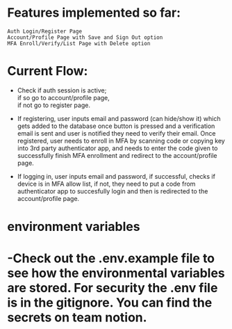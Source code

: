 <h1>Features implemented so far:</h1>
    
    Auth Login/Register Page
    Account/Profile Page with Save and Sign Out option
    MFA Enroll/Verify/List Page with Delete option

<h1>Current Flow:</h1>

- Check if auth session is active;
  <br>if so go to account/profile page,
  <br>if not go to register page.

- If registering, user inputs email and password (can hide/show it) which gets added to the database once button is pressed and a verification email is sent and user is notified they need to verify their email. Once registered, user needs to enroll in MFA by scanning code or copying key into 3rd party authenticator app, and needs to enter the code given to successfully finish MFA enrollment and redirect to the account/profile page.

- If logging in, user inputs email and password, if successful, checks if device is in MFA allow list, if not, they need to put a code from authenticator app to succesfully login and then is redirected to the account/profile page.

<h1>environment variables<h1>
 -Check out the .env.example file to see how the environmental variables are stored. For security the .env file is in the gitignore. You can find the secrets on team notion.
